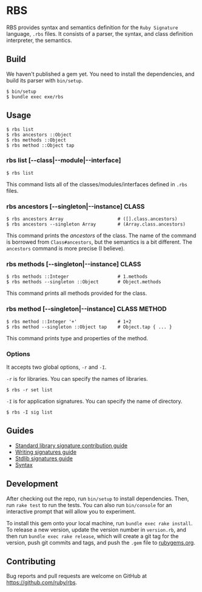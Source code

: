# RBS

RBS provides syntax and semantics definition for the `Ruby Signature` language, `.rbs` files.
It consists of a parser, the syntax, and class definition interpreter, the semantics.

## Build

We haven't published a gem yet.
You need to install the dependencies, and build its parser with `bin/setup`.

```
$ bin/setup
$ bundle exec exe/rbs
```

## Usage

```
$ rbs list
$ rbs ancestors ::Object
$ rbs methods ::Object
$ rbs method ::Object tap
```

### rbs list [--class|--module|--interface]

```
$ rbs list
```

This command lists all of the classes/modules/interfaces defined in `.rbs` files.

### rbs ancestors [--singleton|--instance] CLASS

```
$ rbs ancestors Array                    # ([].class.ancestors)
$ rbs ancestors --singleton Array        # (Array.class.ancestors)
```

This command prints the _ancestors_ of the class.
The name of the command is borrowed from `Class#ancestors`, but the semantics is a bit different.
The `ancestors` command is more precise (I believe).

### rbs methods [--singleton|--instance] CLASS

```
$ rbs methods ::Integer                  # 1.methods
$ rbs methods --singleton ::Object       # Object.methods
```

This command prints all methods provided for the class.

### rbs method [--singleton|--instance] CLASS METHOD

```
$ rbs method ::Integer '+'               # 1+2
$ rbs method --singleton ::Object tap    # Object.tap { ... }
```

This command prints type and properties of the method.

### Options

It accepts two global options, `-r` and `-I`.

`-r` is for libraries. You can specify the names of libraries.

```
$ rbs -r set list
```

`-I` is for application signatures. You can specify the name of directory.

```
$ rbs -I sig list
```

## Guides

- [Standard library signature contribution guide](docs/CONTRIBUTING.md)
- [Writing signatures guide](docs/sigs.md)
- [Stdlib signatures guide](docs/stdlib.md)
- [Syntax](docs/syntax.md)

## Development

After checking out the repo, run `bin/setup` to install dependencies. Then, run `rake test` to run the tests. You can also run `bin/console` for an interactive prompt that will allow you to experiment.

To install this gem onto your local machine, run `bundle exec rake install`. To release a new version, update the version number in `version.rb`, and then run `bundle exec rake release`, which will create a git tag for the version, push git commits and tags, and push the `.gem` file to [rubygems.org](https://rubygems.org).

## Contributing

Bug reports and pull requests are welcome on GitHub at https://github.com/ruby/rbs.
